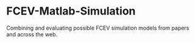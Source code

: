 # FCEV-Matlab-Simulation
Combining and evaluating possible FCEV simulation models from papers and across the web.
